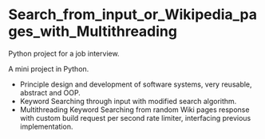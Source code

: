 # Search_from_input_or_Wikipedia_pages_with_Multithreading
Python project for a job interview.


A mini project in Python.
- Principle design and development of software systems, very reusable, abstract and OOP.
- Keyword Searching through input with modified search algorithm.
- Multithreading Keyword Searching from random Wiki pages response with custom build request per second rate
limiter, interfacing previous implementation.
